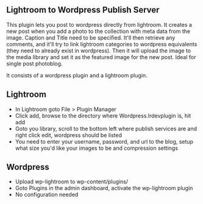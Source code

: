 Lightroom to Wordpress Publish Server
-------------------------------------

This plugin lets you post to wordpress directly from lightroom. It creates a new post when you add a photo to the collection with meta data from the image. Caption and Title need to be specified. It'll then retrieve any comments, and it'll try to link lightroom categories to wordpress equivalents (they need to already exist in wordpress). Then it will upload the image to the media library and set it as the featured image for the new post. Ideal for single post photoblog.


It consists of a wordpress plugin and a lightroom plugin.

Lightroom
---------
* In Lightroom goto File > Plugin Manager
* Click add, browse to the directory where Wordpress.lrdevplugin is, hit add
* Goto you library, scroll to the bottom left where publish services are and right click edit, wordpress should be listed
* You need to enter your username, password, and url to the blog, setup what size you'd like your images to be and compression settings

Wordpress
---------
* Upload wp-lightroom to wp-content/plugins/
* Goto Plugins in the admin dashboard, activate the wp-lightroom plugin
* No configuration needed
